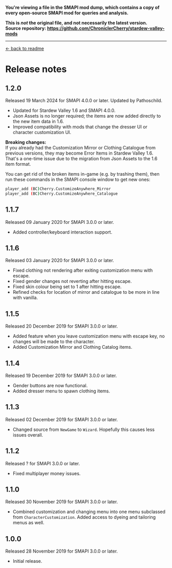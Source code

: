 **You're viewing a file in the SMAPI mod dump, which contains a copy of every open-source SMAPI mod
for queries and analysis.**

**This is _not_ the original file, and not necessarily the latest version.**  
**Source repository: https://github.com/ChroniclerCherry/stardew-valley-mods**

----

[← back to readme](README.md)

# Release notes
## 1.2.0
Released 19 March 2024 for SMAPI 4.0.0 or later. Updated by Pathoschild.

- Updated for Stardew Valley 1.6 and SMAPI 4.0.0.
- Json Assets is no longer required; the items are now added directly to the new item data in 1.6.
- Improved compatibility with mods that change the dresser UI or character customization UI.

**Breaking changes:**  
If you already had the Customization Mirror or Clothing Catalogue from previous versions, they may become Error Items
in Stardew Valley 1.6. That's a one-time issue due to the migration from Json Assets to the 1.6 item format.

You can get rid of the broken items in-game (e.g. by trashing them), then run these commands in the SMAPI console
window to get new ones:
```sh
player_add (BC)Cherry.CustomizeAnywhere_Mirror
player_add (BC)Cherry.CustomizeAnywhere_Catalogue
```

## 1.1.7
Released 09 January 2020 for SMAPI 3.0.0 or later.

- Added controller/keyboard interaction support.

## 1.1.6
Released 03 January 2020 for SMAPI 3.0.0 or later.

- Fixed clothing not rendering after exiting customization menu with escape.
- Fixed gender changes not reverting after hitting escape.
- Fixed skin colour being set to 1 after hitting escape.
- Refined checks for location of mirror and catalogue to be more in line with vanilla.

## 1.1.5
Released 20 December 2019 for SMAPI 3.0.0 or later.

- Added feature when you leave customization menu with escape key, no changes will be made to the character.
- Added Customization Mirror and Clothing Catalog items.

## 1.1.4
Released 19 December 2019 for SMAPI 3.0.0 or later.

- Gender buttons are now functional.
- Added dresser menu to spawn clothing items.

## 1.1.3
Released 02 December 2019 for SMAPI 3.0.0 or later.

- Changed source from `NewGame` to `Wizard`. Hopefully this causes less issues overall.

## 1.1.2
Released ? for SMAPI 3.0.0 or later.

- Fixed multiplayer money issues.

## 1.1.0
Released 30 November 2019 for SMAPI 3.0.0 or later.

- Combined customization and changing menu into one menu subclassed from `CharacterCustomization`. Added access to
  dyeing and tailoring menus as well.

## 1.0.0
Released 28 November 2019 for SMAPI 3.0.0 or later.

- Initial release.
